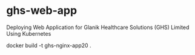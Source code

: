 # ghs-web-app
Deploying Web Application for Glanik Healthcare Solutions  (GHS) Limited Using Kubernetes

docker build -t ghs-nginx-app20 .



